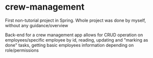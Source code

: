 # crew-management
First non-tutorial project in Spring. Whole project was done by myself, without any guidance/overview 

Back-end for a crew management app
allows for CRUD operation on employees/specific employee by id, reading, updating and "marking as done" tasks, getting basic employees information depending on role/permissions
